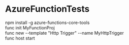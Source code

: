 ﻿# AzureFunctionTests
npm install -g azure-functions-core-tools<br/>
func init MyFunctionProj<br/>
func new --template "Http Trigger" --name MyHttpTrigger<br/>
func host start<br/>
